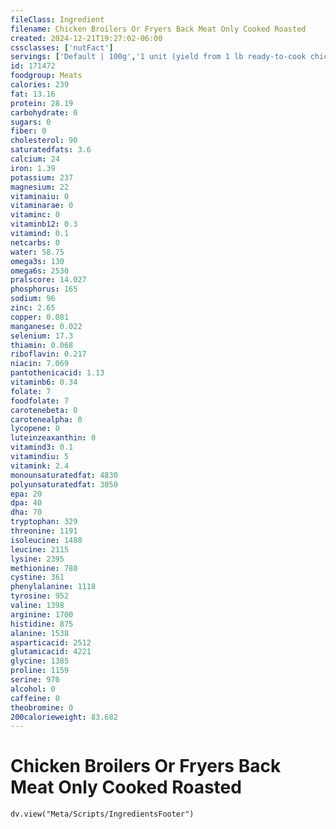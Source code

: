 ```yaml
---
fileClass: Ingredient
filename: Chicken Broilers Or Fryers Back Meat Only Cooked Roasted
created: 2024-12-21T19:27:02-06:00
cssclasses: ['nutFact']
servings: ['Default | 100g','1 unit (yield from 1 lb ready-to-cook chicken) | 24','1/2 back, bone and skin removed | 40']
id: 171472
foodgroup: Meats
calories: 239
fat: 13.16
protein: 28.19
carbohydrate: 0
sugars: 0
fiber: 0
cholesterol: 90
saturatedfats: 3.6
calcium: 24
iron: 1.39
potassium: 237
magnesium: 22
vitaminaiu: 0
vitaminarae: 0
vitaminc: 0
vitaminb12: 0.3
vitamind: 0.1
netcarbs: 0
water: 58.75
omega3s: 130
omega6s: 2530
pralscore: 14.027
phosphorus: 165
sodium: 96
zinc: 2.65
copper: 0.081
manganese: 0.022
selenium: 17.3
thiamin: 0.068
riboflavin: 0.217
niacin: 7.069
pantothenicacid: 1.13
vitaminb6: 0.34
folate: 7
foodfolate: 7
carotenebeta: 0
carotenealpha: 0
lycopene: 0
luteinzeaxanthin: 0
vitamind3: 0.1
vitamindiu: 5
vitamink: 2.4
monounsaturatedfat: 4830
polyunsaturatedfat: 3050
epa: 20
dpa: 40
dha: 70
tryptophan: 329
threonine: 1191
isoleucine: 1488
leucine: 2115
lysine: 2395
methionine: 780
cystine: 361
phenylalanine: 1118
tyrosine: 952
valine: 1398
arginine: 1700
histidine: 875
alanine: 1538
asparticacid: 2512
glutamicacid: 4221
glycine: 1385
proline: 1159
serine: 970
alcohol: 0
caffeine: 0
theobromine: 0
200calorieweight: 83.682
---
```


# Chicken Broilers Or Fryers Back Meat Only Cooked Roasted

```dataviewjs
dv.view("Meta/Scripts/IngredientsFooter")
```
